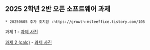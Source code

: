 ## 2025 2학년 2반 오픈 소프트웨어 과제

`* 20250605 추가 조치함 :https://growth-msleeffice.tistory.com/105`

과제 1 - [과제 사진](https://github.com/202407060/testCollaborators/blob/main/%EC%8A%A4%ED%81%AC%EB%A6%B0%EC%83%B7%202025-06-05%20144725.png)

[과제 2 (calc)](https://github.com/202407060/calc) - [과제 사진](https://github.com/202407060/testCollaborators/blob/main/%EA%B3%BC%EC%A0%9C%202.png)
